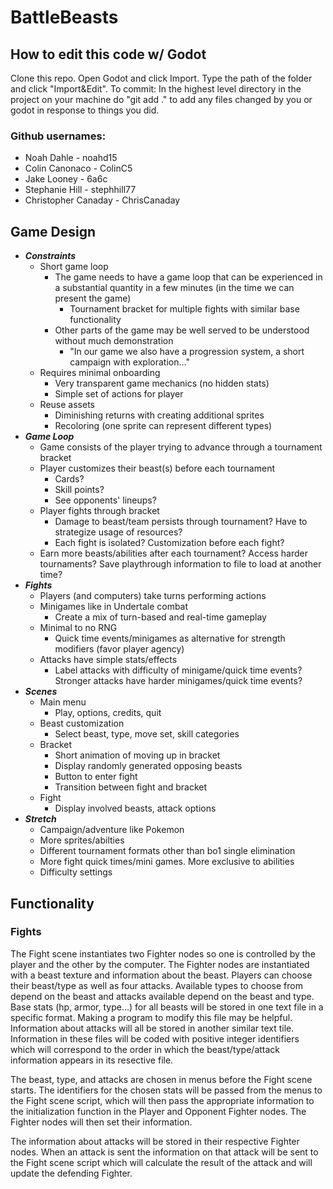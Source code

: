 # BattleBeasts

## How to edit this code w/ Godot
Clone this repo. Open Godot and click Import. Type the path of the folder and click "Import&Edit".
To commit: In the highest level directory in the project on your machine do "git add ." to add any files changed by you or godot in response to things you did.

### Github usernames:

 - Noah Dahle - noahd15
 - Colin Canonaco - ColinC5
 - Jake Looney - 6a6c
 - Stephanie Hill - stephhill77
 - Christopher Canaday - ChrisCanaday

## Game Design
- ***Constraints***
  - Short game loop
    - The game needs to have a game loop that can be experienced in a substantial quantity in a few minutes (in the time we can present the game)
      - Tournament bracket for multiple fights with similar base functionality
    - Other parts of the game may be well served to be understood without much demonstration
      - "In our game we also have a progression system, a short campaign with exploration..."
  - Requires minimal onboarding
    - Very transparent game mechanics (no hidden stats)
    - Simple set of actions for player
  - Reuse assets
    - Diminishing returns with creating additional sprites
    - Recoloring (one sprite can represent different types)
- ***Game Loop***
  - Game consists of the player trying to advance through a tournament bracket
  - Player customizes their beast(s) before each tournament
    - Cards?
    - Skill points?
    - See opponents' lineups?
  - Player fights through bracket
    - Damage to beast/team persists through tournament? Have to strategize usage of resources?
    - Each fight is isolated? Customization before each fight?
  - Earn more beasts/abilities after each tournament? Access harder tournaments? Save playthrough information to file to load at another time?
- ***Fights***
  - Players (and computers) take turns performing actions
  - Minigames like in Undertale combat
    - Create a mix of turn-based and real-time gameplay
  - Minimal to no RNG
    - Quick time events/minigames as alternative for strength modifiers (favor player agency)
  - Attacks have simple stats/effects
    - Label attacks with difficulty of minigame/quick time events? Stronger attacks have harder minigames/quick time events?
- ***Scenes***
  - Main menu
    - Play, options, credits, quit
  - Beast customization
    - Select beast, type, move set, skill categories
  - Bracket
    - Short animation of moving up in bracket
    - Display randomly generated opposing beasts
    - Button to enter fight
    - Transition between fight and bracket
  - Fight
    - Display involved beasts, attack options
- ***Stretch***
  - Campaign/adventure like Pokemon
  - More sprites/abilties
  - Different tournament formats other than bo1 single elimination
  - More fight quick times/mini games. More exclusive to abilities
  - Difficulty settings

## Functionality
### Fights
The Fight scene instantiates two Fighter nodes so one is controlled by the player and the other by the computer. The Fighter nodes are instantiated with a beast texture and information about the beast.
Players can choose their beast/type as well as four attacks. Available types to choose from depend on the beast and attacks available depend on the beast and type.
Base stats (hp, armor, type...) for all beasts will be stored in one text file in a specific format. Making a program to modify this file may be helpful.
Information about attacks will all be stored in another similar text tile.
Information in these files will be coded with positive integer identifiers which will correspond to the order in which the beast/type/attack information appears in its resective file.

The beast, type, and attacks are chosen in menus before the Fight scene starts. The identifiers for the chosen stats will be passed from the menus to the Fight scene script, which will then pass the appropriate information to the initialization function in the Player and Opponent Fighter nodes. The Fighter nodes will then set their information.

The information about attacks will be stored in their respective Fighter nodes. When an attack is sent the information on that attack will be sent to the Fight scene script which will calculate the result of the attack and will update the defending Fighter.
